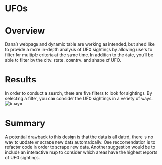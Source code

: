 # UFOs
# Overview
Dana’s webpage and dynamic table are working as intended, but she’d like to provide a more in-depth analysis of UFO sightings by allowing users to filter for multiple criteria at the same time. In addition to the date, you’ll be able to filter by the city, state, country, and shape of UFO.
# Results
In order to conduct a search, there are five filters to look for sightings. By selecting a filter, you can consider the UFO sightings in a veriety of ways. 
![image](https://user-images.githubusercontent.com/107372319/187837895-27003f0a-4517-4ed7-8d0f-1f0a44477593.png)

# Summary
A potential drawback to this design is that the data is all dated, there is no way to update or scrape new data automatically. One reccomendation is to refactor code in order to scrape new data. Another suggestion would be to include an interactive map to consider which areas have the highest reports of UFO sightings.
